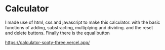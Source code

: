 # Calculator
I made use of html, css and javascript to make this calculator. with the basic functions of adding, substracting, multiplying and dividing. and the reset and delete buttons. Finally there is the equal button

https://calculator-sooty-three.vercel.app/

